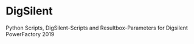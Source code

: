 # DigSilent
Python Scripts, DigSilent-Scripts and Resultbox-Parameters for Digsilent PowerFactory 2019
